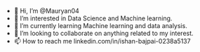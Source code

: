 - 👋 Hi, I’m @Mauryan04
- 👀 I’m interested in Data Science and Machine learning.
- 🌱 I’m currently learning Machine learning and data analysis.
- 💞️ I’m looking to collaborate on anything related to my interest.
- 📫 How to reach me linkedin.com/in/ishan-bajpai-0238a5137

<!---
Mauryan04/Mauryan04 is a ✨ special ✨ repository because its `README.md` (this file) appears on your GitHub profile.
You can click the Preview link to take a look at your changes.
--->
